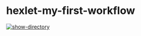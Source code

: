 # hexlet-my-first-workflow
[![show-directory](https://github.com/Beylaks/hexlet-my-first-workflow/actions/workflows/show-directory.yml/badge.svg)](https://github.com/Beylaks/hexlet-my-first-workflow/actions/workflows/show-directory.yml)
